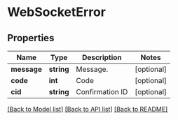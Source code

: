 # WebSocketError

## Properties
Name | Type | Description | Notes
------------ | ------------- | ------------- | -------------
**message** | **string** | Message. | [optional] 
**code** | **int** | Code | [optional] 
**cid** | **string** | Confirmation ID | [optional] 

[[Back to Model list]](../README.md#documentation-for-models) [[Back to API list]](../README.md#documentation-for-api-endpoints) [[Back to README]](../README.md)


